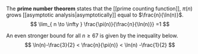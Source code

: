
The **prime number theorem** states that the [[prime counting function]], $\pi(n)$ grows [[asymptotic analysis|asymptotically]] equal to $\frac{n}{\ln(n)}$.
$$
\lim_{ n \to \infty } \frac{\pi(n)}{\frac{n}{\ln(n)}} =1
$$

An even stronger bound for all $n \geq 67$ is given by the inequality below.
$$
\ln(n)-\frac{3}{2} < \frac{n}{\pi(n)} < \ln(n) -\frac{1}{2}
$$
